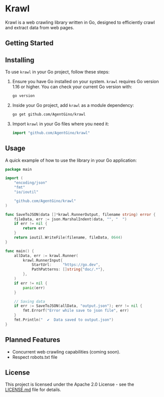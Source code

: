 # Krawl

Krawl is a web crawling library written in Go, designed to efficiently crawl and extract data from web pages.

## Getting Started


## Installing

To use `krawl` in your Go project, follow these steps:

1. Ensure you have Go installed on your system. `krawl` requires Go version 1.16 or higher. You can check your current Go version with:

    ```bash
    go version
    ```

2. Inside your Go project, add `krawl` as a module dependency:

    ```bash
    go get github.com/AgentGino/krawl
    ```

3. Import `krawl` in your Go files where you need it:

    ```go
    import "github.com/AgentGino/krawl"
    ```


## Usage

A quick example of how to use the library in your Go application:

```go
package main

import (
	"encoding/json"
	"fmt"
	"io/ioutil"

	"github.com/AgentGino/krawl"
)

func SaveToJSON(data []*krawl.RunnerOutput, filename string) error {
	fileData, err := json.MarshalIndent(data, "", "  ")
	if err != nil {
		return err
	}
	return ioutil.WriteFile(filename, fileData, 0644)
}

func main() {
	allData, err := krawl.Runner(
		krawl.RunnerInput{
			StartUrl:     "https://go.dev",
			PathPatterns: []string{"doc/.*"},
		},
	)
	if err != nil {
		panic(err)
	}

	// Saving data
	if err := SaveToJSON(allData, "output.json"); err != nil {
		fmt.Errorf("Error while save to json file", err)
	}
	fmt.Println("  ✔️  Data saved to output.json")
}

```

## Planned Features

- Concurrent web crawling capabilities (coming soon).
- Respect robots.txt file


## License

This project is licensed under the Apache 2.0 License - see the [LICENSE.md](https://www.apache.org/licenses/LICENSE-2.0) file for details.
